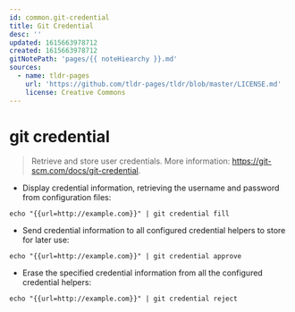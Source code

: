 ```yaml
---
id: common.git-credential
title: Git Credential
desc: ''
updated: 1615663978712
created: 1615663978712
gitNotePath: 'pages/{{ noteHiearchy }}.md'
sources:
  - name: tldr-pages
    url: 'https://github.com/tldr-pages/tldr/blob/master/LICENSE.md'
    license: Creative Commons
---
```

# git credential

> Retrieve and store user credentials.
> More information: <https://git-scm.com/docs/git-credential>.

- Display credential information, retrieving the username and password from configuration files:

`echo "{{url=http://example.com}}" | git credential fill`

- Send credential information to all configured credential helpers to store for later use:

`echo "{{url=http://example.com}}" | git credential approve`

- Erase the specified credential information from all the configured credential helpers:

`echo "{{url=http://example.com}}" | git credential reject`

